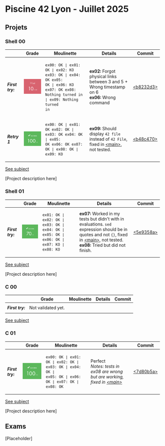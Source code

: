 # Piscine 42 Lyon - Juillet 2025

## Projets

### Shell 00

| | Grade | Moulinette | Details | Commit |
| ----- | --------- | ---------------------- | ----------- | ------ |
| ***First try:*** | [<img src="./pngs/10.png" alt="fail: 10/100" width="150">](./pngs/10.png) | <pre><code>ex00: OK &#8739; ex01: OK &#8739; ex02: KO  ex03: OK &#8739; ex04: OK  ex05: OK &#8739; ex06: KO  ex07: OK  ex08: Nothing turned in &#8739; ex09: Nothing turned in</code></pre> | **ex02:** Forgot physical links between 3 and 5 + Wrong timestamp on 6 <br> **ex06:** Wrong command | [&lt;b8232d3&gt;](https://github.com/TimEtOff/Piscine42/tree/b8232d3/shell00) |
| ***Retry 1*** | [<img src="./pngs/100.png" alt="success: 100/100" width="150">](./pngs/100.png) | <pre><code>ex00: OK &#8739; ex01: OK  ex02: OK &#8739; ex03: OK  ex04: OK &#8739; ex05: OK  ex06: OK  ex07: OK &#8739; ex08: OK &#8739; ex09: KO</code></pre> | **ex09:** Should display `42 file` instead of `42 File`, fixed in [&lt;main&gt;](https://github.com/TimEtOff/Piscine42/tree/main/shell00), not tested. | [&lt;b48c470&gt;](https://github.com/TimEtOff/Piscine42/tree/b48c470/shell00) |

[See subject](https://github.com/TimEtOff/Piscine42/blob/main/shell00/en.subject.pdf)

[Project description here]

### Shell 01

| | Grade | Moulinette | Details | Commit |
| ----- | --------- | ---------------------- | ----------- | ------ |
| ***First try:*** | [<img src="./pngs/70.png" alt="success: 70/100" width="150">](./pngs/70.png) | <pre><code>ex01: OK &#8739; ex02: OK &#8739; ex03: OK &#8739; ex04: OK &#8739; ex05: OK &#8739; ex06: OK &#8739; ex07: KO &#8739; ex08: KO</code></pre> | **ex07:** Worked in my tests but didn't with in evaluations. `sed` expression should be in quotes and not `{}`, fixed in [&lt;main&gt;](https://github.com/TimEtOff/Piscine42/tree/main/shell00), not tested. <br> **ex08:** Tried but did not finish. | [&lt;5e9358a&gt;](https://github.com/TimEtOff/Piscine42/tree/5e9358a/shell01) |

[See subject](https://github.com/TimEtOff/Piscine42/blob/main/shell01/en.subject.pdf)

[Project description here]

### C 00

| | Grade | Moulinette | Details | Commit |
| ----- | --------- | ---------------------- | ----------- | ------ |
| ***First try:*** | Not validated yet. | <pre><code></code></pre> |  |  |

[See subject](https://github.com/TimEtOff/Piscine42/blob/main/c00/en.subject.pdf)

### C 01

| | Grade | Moulinette | Details | Commit |
| ----- | --------- | ---------------------- | ----------- | ------ |
| ***First try:*** | [<img src="./pngs/100.png" alt="success: 100/100" width="150">](./pngs/100.png) | <pre><code>ex00: OK &#8739; ex01: OK &#8739; ex02: OK &#8739; ex03: OK &#8739; ex04: OK &#8739; ex05: OK &#8739; ex06: OK &#8739; ex07: OK &#8739; ex08: OK</code></pre> | Perfect <br> *Notes: tests in ex08 are wrong but are working, fixed in [&lt;main&gt;](https://github.com/TimEtOff/Piscine42/tree/main/c01)* | [&lt;7d80b5a&gt;](https://github.com/TimEtOff/Piscine42/tree/7d80b5a/c01) |

[See subject](https://github.com/TimEtOff/Piscine42/blob/main/c01/en.subject.pdf)

[Project description here]

## Exams
[Placeholder]
